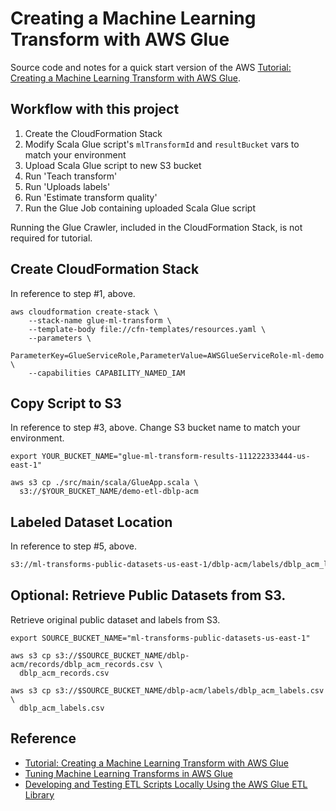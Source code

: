 # Creating a Machine Learning Transform with AWS Glue

Source code and notes for a quick start version of the AWS [Tutorial: Creating a Machine Learning Transform with AWS Glue](https://docs.aws.amazon.com/glue/latest/dg/machine-learning-transform-tutorial.html).

## Workflow with this project

1. Create the CloudFormation Stack
2. Modify Scala Glue script's `mlTransformId` and `resultBucket` vars to match your environment
3. Upload Scala Glue script to new S3 bucket
4. Run 'Teach transform'
5. Run 'Uploads labels'
6. Run 'Estimate transform quality'
7. Run the Glue Job containing uploaded Scala Glue script

Running the Glue Crawler, included in the CloudFormation Stack, is not required for tutorial.

## Create CloudFormation Stack

In reference to step #1, above.

```
aws cloudformation create-stack \
    --stack-name glue-ml-transform \
    --template-body file://cfn-templates/resources.yaml \
    --parameters \
        ParameterKey=GlueServiceRole,ParameterValue=AWSGlueServiceRole-ml-demo \
    --capabilities CAPABILITY_NAMED_IAM
```

## Copy Script to S3

In reference to step #3, above. Change S3 bucket name to match your environment.

```shell
export YOUR_BUCKET_NAME="glue-ml-transform-results-111222333444-us-east-1"

aws s3 cp ./src/main/scala/GlueApp.scala \
  s3://$YOUR_BUCKET_NAME/demo-etl-dblp-acm
```

## Labeled Dataset Location

In reference to step #5, above.

```txt
s3://ml-transforms-public-datasets-us-east-1/dblp-acm/labels/dblp_acm_labels.csv
```

## Optional: Retrieve Public Datasets from S3.

Retrieve original public dataset and labels from S3.

```shell
export SOURCE_BUCKET_NAME="ml-transforms-public-datasets-us-east-1"

aws s3 cp s3://$SOURCE_BUCKET_NAME/dblp-acm/records/dblp_acm_records.csv \
  dblp_acm_records.csv

aws s3 cp s3://$SOURCE_BUCKET_NAME/dblp-acm/labels/dblp_acm_labels.csv \
  dblp_acm_labels.csv
```

## Reference

- [Tutorial: Creating a Machine Learning Transform with AWS Glue](https://docs.aws.amazon.com/glue/latest/dg/machine-learning-transform-tutorial.html)
- [Tuning Machine Learning Transforms in AWS Glue](https://docs.aws.amazon.com/glue/latest/dg/add-job-machine-learning-transform-tuning.html)
- [Developing and Testing ETL Scripts Locally Using the AWS Glue ETL Library](https://docs.aws.amazon.com/glue/latest/dg/aws-glue-programming-etl-libraries.html)
